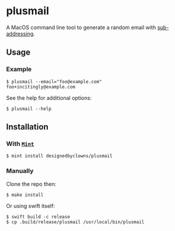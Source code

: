 # plusmail

A MacOS command line tool to generate a random email with [sub-addressing](https://en.wikipedia.org/wiki/Email_address#Sub-addressing).

## Usage

### Example

```
$ plusmail --email="foo@example.com"
foo+incitingly@example.com
```

See the help for additional options:

```
$ plusmail --help
```

## Installation

### With [`Mint`](https://github.com/yonaskolb/Mint)

```
$ mint install designedbyclowns/plusmail
```

### Manually

Clone the repo then:

```
$ make install
```

Or using swift itself:

```
$ swift build -c release
$ cp .build/release/plusmail /usr/local/bin/plusmail
```
